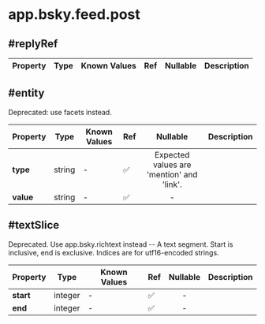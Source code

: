 # app.bsky.feed.post

## #replyRef

| Property | Type | Known Values | Ref | Nullable | Description |
| --- | --- | --- | --- | :---: | --- |

## #entity

Deprecated: use facets instead.

| Property | Type | Known Values | Ref | Nullable | Description |
| --- | --- | --- | --- | :---: | --- |
| **type** | string | - | ✅ | Expected values are 'mention' and 'link'. |
| **value** | string | - | ✅ | - |

## #textSlice

Deprecated. Use app.bsky.richtext instead -- A text segment. Start is inclusive, end is exclusive. Indices are for utf16-encoded strings.

| Property | Type | Known Values | Ref | Nullable | Description |
| --- | --- | --- | --- | :---: | --- |
| **start** | integer | - | ✅ | - |
| **end** | integer | - | ✅ | - |

